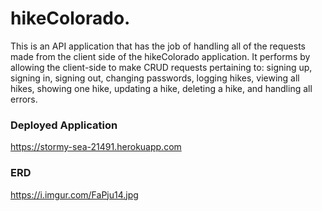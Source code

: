 # hikeColorado.

This is an API application that has the job of handling all of the requests made from the client side of the hikeColorado application. It performs by allowing the client-side to make CRUD requests pertaining to: signing up, signing in, signing out, changing passwords, logging hikes, viewing all hikes, showing one hike, updating a hike, deleting a hike, and handling all errors. 

### Deployed Application
https://stormy-sea-21491.herokuapp.com

### ERD
https://i.imgur.com/FaPju14.jpg